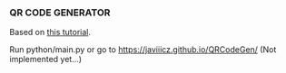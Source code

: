 ### QR CODE GENERATOR
Based on [this tutorial](https://www.thonky.com/qr-code-tutorial/introduction).

Run python/main.py or go to https://javiiicz.github.io/QRCodeGen/ (Not implemented yet...)

